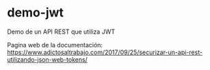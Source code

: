 # demo-jwt
Demo de un API REST que utiliza JWT

Pagina web de la documentación:
https://www.adictosaltrabajo.com/2017/09/25/securizar-un-api-rest-utilizando-json-web-tokens/
